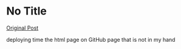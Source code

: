 # No Title

[Original Post](https://discourse.onlinedegree.iitm.ac.in/t/169029/641)

<p>deploying time the html page on GitHub page that is not in my hand</p>